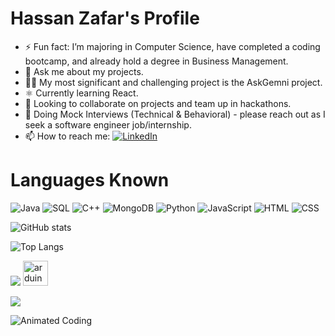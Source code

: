 # Hassan Zafar's Profile
- ⚡ Fun fact: I’m majoring in Computer Science, have completed a coding bootcamp, and already hold a degree in Business Management.
- 💬 Ask me about my projects.
- 🧑‍💻 My most significant and challenging project is the AskGemni project.
- ⚛️ Currently learning React.
- 🤝 Looking to collaborate on projects and team up in hackathons.
- 🤔 Doing Mock Interviews (Technical & Behavioral) - please reach out as I seek a software engineer job/internship.
- 📫 How to reach me: [![LinkedIn](https://img.shields.io/badge/LinkedIn-blue?style=for-the-badge&logo=linkedin)](https://www.linkedin.com/in/hassanz-/)
 

# Languages Known

![Java](https://img.shields.io/badge/-Java-orange?logo=java)
![SQL](https://img.shields.io/badge/-SQL-blue?logo=sql)
![C++](https://img.shields.io/badge/-C++-purple?logo=c%2B%2B)
![MongoDB](https://img.shields.io/badge/-MongoDB-green?logo=mongodb)
![Python](https://img.shields.io/badge/-Python-blue?logo=python)
![JavaScript](https://img.shields.io/badge/-JavaScript-yellow?logo=javascript)
![HTML](https://img.shields.io/badge/-HTML-orange?logo=html5)
![CSS](https://img.shields.io/badge/-CSS-green?logo=css3)

![GitHub stats](https://github-readme-stats.vercel.app/api?username=HassanZafar-2021&show_icons=true&theme=dracula)

![Top Langs](https://github-readme-stats.vercel.app/api/top-langs/?username=HassanZafar-2021&layout=compact)

![](https://komarev.com/ghpvc/?username=HassanZafar-2021)
 <a href="https://www.arduino.cc/" target="_blank" rel="noreferrer"> <img src="https://cdn.worldvectorlogo.com/logos/arduino-1.svg" alt="arduino" width="40" height="40"/> </a>

[![](https://streak-stats.demolab.com/?user=HassanZafar-2021&theme=dark)](https://git.io/streak-stats)

![Animated Coding](https://cdn.hashnode.com/res/hashnode/image/upload/v1690034956546/101c1694-7e87-458e-afd5-ab65c48c468e.gif?w=1600&h=840&fit=crop&crop=entropy&auto=format,compress&gif-q=60&format=webm)
